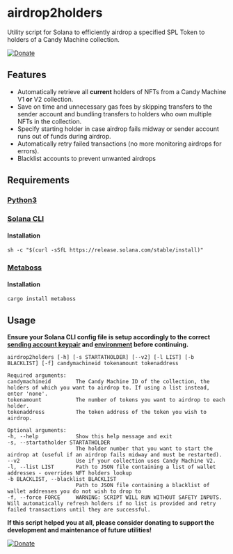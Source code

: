 # airdrop2holders
Utility script for Solana to efficiently airdrop a specified SPL Token to holders of a Candy Machine collection.

[![Donate](https://img.shields.io/badge/Donate-PayPal-green.svg)](https://www.paypal.com/donate/?hosted_button_id=KVTJPB8Z4DA8G)

## Features
- Automatically retrieve all **current** holders of NFTs from a Candy Machine V1 **or** V2 collection.
- Save on time and unnecessary gas fees by skipping transfers to the sender account and bundling transfers to holders who own multiple NFTs in the collection.
- Specify starting holder in case airdrop fails midway or sender account runs out of funds during airdrop.
- Automatically retry failed transactions (no more monitoring airdrops for errors).
- Blacklist accounts to prevent unwanted airdrops

## Requirements
### [Python3](https://www.python.org/downloads/)
### [Solana CLI](https://docs.solana.com/cli/install-solana-cli-tools)
#### Installation
```
sh -c "$(curl -sSfL https://release.solana.com/stable/install)"
```
### [Metaboss](https://github.com/samuelvanderwaal/metaboss)
#### Installation
```
cargo install metaboss
```
## Usage
**Ensure your Solana CLI config file is setup accordingly to the correct [sending account keypair](https://docs.solana.com/cli/transfer-tokens) and [environment](https://docs.solana.com/cli/choose-a-cluster) before continuing.**

```
airdrop2holders [-h] [-s STARTATHOLDER] [--v2] [-l LIST] [-b BLACKLIST] [-f] candymachineid tokenamount tokenaddress
```
```
Required arguments:
candymachineid        The Candy Machine ID of the collection, the holders of which you want to airdrop to. If using a list instead, enter 'none'.
tokenamount           The number of tokens you want to airdrop to each holder.
tokenaddress          The token address of the token you wish to airdrop.

Optional arguments:
-h, --help            Show this help message and exit
-s, --startatholder STARTATHOLDER
                      The holder number that you want to start the airdrop at (useful if an airdrop fails midway and must be restarted).
--v2                  Use if your collection uses Candy Machine V2.
-l, --list LIST       Path to JSON file containing a list of wallet addresses - overrides NFT holders lookup
-b BLACKLIST, --blacklist BLACKLIST
                      Path to JSON file containing a blacklist of wallet addresses you do not wish to drop to
-f, --force FORCE     WARNING: SCRIPT WILL RUN WITHOUT SAFETY INPUTS. Will automatically refresh holders if no list is provided and retry failed transactions until they are successful.
```

**If this script helped you at all, please consider donating to support the development and maintenance of future utilities!**

[![Donate](https://img.shields.io/badge/Donate-PayPal-green.svg)](https://www.paypal.com/donate/?hosted_button_id=KVTJPB8Z4DA8G)
